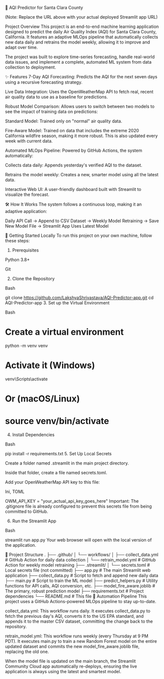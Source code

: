 💨 AQI Predictor for Santa Clara County

(Note: Replace the URL above with your actual deployed Streamlit app URL)

Project Overview
This project is an end-to-end machine learning application designed to predict the daily Air Quality Index (AQI) for Santa Clara County, California. It features an adaptive MLOps pipeline that automatically collects new data daily and retrains the model weekly, allowing it to improve and adapt over time.

The project was built to explore time-series forecasting, handle real-world data issues, and implement a complete, automated ML system from data collection to deployment.

✨ Features
7-Day AQI Forecasting: Predicts the AQI for the next seven days using a recursive forecasting strategy.

Live Data Integration: Uses the OpenWeatherMap API to fetch real, recent air quality data to use as a baseline for predictions.

Robust Model Comparison: Allows users to switch between two models to see the impact of training data on predictions:

Standard Model: Trained only on "normal" air quality data.

Fire-Aware Model: Trained on data that includes the extreme 2020 California wildfire season, making it more robust. This is also updated every week with current data.

Automated MLOps Pipeline: Powered by GitHub Actions, the system automatically:

Collects data daily: Appends yesterday's verified AQI to the dataset.

Retrains the model weekly: Creates a new, smarter model using all the latest data.

Interactive Web UI: A user-friendly dashboard built with Streamlit to visualize the forecast.

🛠️ How It Works
The system follows a continuous loop, making it an adaptive application:

Daily API Call -> Append to CSV Dataset -> Weekly Model Retraining -> Save New Model File -> Streamlit App Uses Latest Model

🚀 Getting Started Locally
To run this project on your own machine, follow these steps:

1. Prerequisites

Python 3.8+

Git

2. Clone the Repository

Bash

git clone https://github.com/LakshyaShrivastava/AQI-Predictor-app.git
cd AQI-Predictor-app
3. Set up the Virtual Environment

Bash

# Create a virtual environment
python -m venv venv

# Activate it (Windows)
venv\Scripts\activate
# Or (macOS/Linux)
# source venv/bin/activate
4. Install Dependencies

Bash

pip install -r requirements.txt
5. Set Up Local Secrets

Create a folder named .streamlit in the main project directory.

Inside that folder, create a file named secrets.toml.

Add your OpenWeatherMap API key to this file:

Ini, TOML

OWM_API_KEY = "your_actual_api_key_goes_here"
Important: The .gitignore file is already configured to prevent this secrets file from being committed to GitHub.

6. Run the Streamlit App

Bash

streamlit run app.py
Your web browser will open with the local version of the application.

📁 Project Structure
.
├── .github/
│   └── workflows/
│       ├── collect_data.yml    # GitHub Action for daily data collection
│       └── retrain_model.yml   # GitHub Action for weekly model retraining
├── .streamlit/
│   └── secrets.toml          # Local secrets file (not committed)
├── app.py                    # The main Streamlit web application
├── collect_data.py           # Script to fetch and append new daily data
├── main.py                     # Script to train the ML model
├── predict_helpers.py        # Utility functions for API calls, AQI conversion, etc.
├── model_fire_aware.joblib   # The primary, robust prediction model
├── requirements.txt          # Project dependencies
└── README.md                 # This file
🤖 Automation Pipeline
This project uses a GitHub Actions-powered MLOps pipeline to stay up-to-date.

collect_data.yml: This workflow runs daily. It executes collect_data.py to fetch the previous day's AQI, converts it to the US EPA standard, and appends it to the master CSV dataset, committing the change back to the repository.

retrain_model.yml: This workflow runs weekly (every Thursday at 9 PM PDT). It executes main.py to train a new Random Forest model on the entire updated dataset and commits the new model_fire_aware.joblib file, replacing the old one.

When the model file is updated on the main branch, the Streamlit Community Cloud app automatically re-deploys, ensuring the live application is always using the latest and smartest model.
